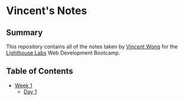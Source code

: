 # Vincent's Notes

## Summary
This repository contains all of the notes taken by [Vincent Wong](https://github.com/vnctwong) for the [Lighthouse Labs](https://www.lighthouselabs.ca/) Web Development Bootcamp.

## Table of Contents
* [Week 1](/Week_1)
  * [Day 1](/Week_1/Day_1)
